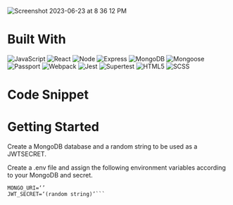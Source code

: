 
 ![Screenshot 2023-06-23 at 8 36 12 PM](https://github.com/ECRI40-Velocirabbit/scratch_project_code_snippets/assets/112515781/914dc03c-5f51-47ec-99ca-74c59981409a)

# Built With
![JavaScript](https://img.shields.io/badge/-javascript-F7DF1E?style=for-the-badge&logo=javascript&logoColor=black)
![React](https://img.shields.io/badge/-react-white?style=for-the-badge&logo=react&logoColor=blue)
![Node](https://img.shields.io/badge/-node-339933?style=for-the-badge&logo=node.js&logoColor=white)
![Express](https://img.shields.io/badge/-Express-000000?style=for-the-badge&logo=express&logoColor=white)
![MongoDB](https://img.shields.io/badge/-MongoDB-000000?style=for-the-badge&logo=MongoDB&logoColor=green)
![Mongoose](https://img.shields.io/badge/-Mongoose-white?style=for-the-badge&logo=Mongoose&logoColor=brown)
![Passport](https://img.shields.io/badge/-Passport-black?style=for-the-badge&logo=Passport&logoColor=green)
![Webpack](https://img.shields.io/badge/Webpack-B73BFE?style=for-the-badge&logo=webpack&logoColor=FFD62E)
![Jest](https://img.shields.io/badge/-jest-white?style=for-the-badge&logo=jest&logoColor=red)
![Supertest](https://img.shields.io/badge/-Supertest-C21325?style=for-the-badge&logo=Supertest&logoColor=white)
![HTML5](https://img.shields.io/badge/HTML5-E34F26?style=for-the-badge&logo=html5&logoColor=white)
![SCSS](https://img.shields.io/badge/SCSS-white?style=for-the-badge&logo=scss3&logoColor=pink)

# Code Snippet


# Getting Started
Create a MongoDB database and a random string to be used as a JWTSECRET.

Create a .env file and assign the following environment variables according to your MongoDB and secret.
```
MONGO_URI=‘’
JWT_SECRET=‘(random string)’```
